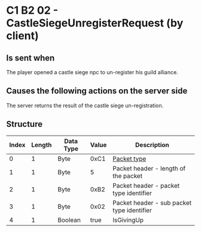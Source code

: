 # C1 B2 02 - CastleSiegeUnregisterRequest (by client)

## Is sent when

The player opened a castle siege npc to un-register his guild alliance.

## Causes the following actions on the server side

The server returns the result of the castle siege un-registration.

## Structure

| Index | Length | Data Type | Value | Description |
|-------|--------|-----------|-------|-------------|
| 0 | 1 |   Byte   | 0xC1  | [Packet type](PacketTypes.md) |
| 1 | 1 |    Byte   |   5   | Packet header - length of the packet |
| 2 | 1 |    Byte   | 0xB2  | Packet header - packet type identifier |
| 3 | 1 |    Byte   | 0x02  | Packet header - sub packet type identifier |
| 4 | 1 | Boolean | true | IsGivingUp |